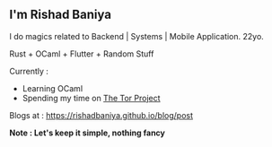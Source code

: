 ## I'm Rishad Baniya

I do magics related to Backend | Systems | Mobile Application. 22yo.

Rust + OCaml + Flutter + Random Stuff

Currently :

- Learning OCaml
- Spending my time on [The Tor Project](https://gitlab.torproject.org/rishadbaniya)


Blogs at : https://rishadbaniya.github.io/blog/post

**Note : Let's keep it simple, nothing fancy** 

